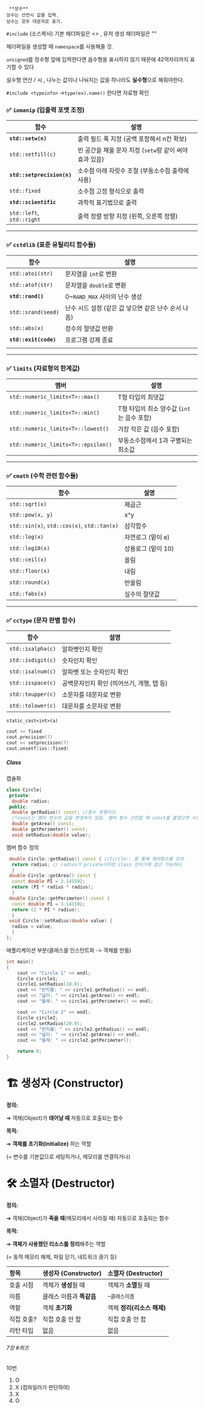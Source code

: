      **상수**
	상수는 선언시 값을 입력.
	상수는 모두 대문자로 표기.

`#include` (소스복사)
	기본 헤더파일은 <> , 유저 생성 헤더파일은 ""

헤더파일을 생성할 때 `namespace`를 사용해줄 것.

`unsigned`를 정수형 앞에 입력한다면 음수형을 표시하지 않기 때문에 42억자리까지 표기할 수 있다

실수형 연산 / 시 , 나누는 값이나 나눠지는 값을 하나라도 **실수형**으로 해줘야한다.

`#include <typeinfo>` ->`type(ex).name()` 한다면 자료형 확인
### ✅ `iomanip` (입출력 포맷 조정)

| 함수                         | 설명                                   |
| -------------------------- | ------------------------------------ |
| **`std::setw(n)`**         | 출력 필드 폭 지정 (공백 포함해서 n칸 확보)           |
| `std::setfill(c)`          | 빈 공간을 채울 문자 지정 (`setw`랑 같이 써야 효과 있음) |
| **`std::setprecision(n)`** | 소수점 아래 자릿수 조절 (부동소수점 출력에 사용)         |
| `std::fixed`               | 소수점 고정 형식으로 출력                       |
| **`std::scientific`**      | 과학적 표기법으로 출력                         |
| `std::left`, `std::right`  | 출력 정렬 방향 지정 (왼쪽, 오른쪽 정렬)             |

---

### ✅ `cstdlib` (표준 유틸리티 함수들)

| 함수                    | 설명                              |
| --------------------- | ------------------------------- |
| `std::atoi(str)`      | 문자열을 `int`로 변환                  |
| `std::atof(str)`      | 문자열을 `double`로 변환               |
| **`std::rand()`**     | 0~`RAND_MAX` 사이의 난수 생성          |
| `std::srand(seed)`    | 난수 시드 설정 (같은 값 넣으면 같은 난수 순서 나옴) |
| `std::abs(x)`         | 정수의 절댓값 반환                      |
| **`std::exit(code)`** | 프로그램 강제 종료                      |
|                       |                                 |

---

### ✅ `limits` (자료형의 한계값)

| 멤버                                  | 설명                           |
| ----------------------------------- | ---------------------------- |
| `std::numeric_limits<T>::max()`     | T형 타입의 최댓값                   |
| `std::numeric_limits<T>::min()`     | T형 타입의 최소 양수값 (`int`는 음수 포함) |
| `std::numeric_limits<T>::lowest()`  | 가장 작은 값 (음수 포함)              |
| `std::numeric_limits<T>::epsilon()` | 부동소수점에서 1과 구별되는 최소값          |

---

### ✅ `cmath` (수학 관련 함수들)

| 함수                                          | 설명           |
| ------------------------------------------- | ------------ |
| `std::sqrt(x)`                              | 제곱근          |
| `std::pow(x, y)`                            | x^y          |
| `std::sin(x)`, `std::cos(x)`, `std::tan(x)` | 삼각함수         |
| `std::log(x)`                               | 자연로그 (밑이 e)  |
| `std::log10(x)`                             | 상용로그 (밑이 10) |
| `std::ceil(x)`                              | 올림           |
| `std::floor(x)`                             | 내림           |
| `std::round(x)`                             | 반올림          |
| `std::fabs(x)`                              | 실수의 절댓값      |

---

### ✅ `cctype` (문자 판별 함수)

| 함수                | 설명                        |
| ----------------- | ------------------------- |
| `std::isalpha(c)` | 알파벳인지 확인                  |
| `std::isdigit(c)` | 숫자인지 확인                   |
| `std::isalnum(c)` | 알파벳 또는 숫자인지 확인            |
| `std::isspace(c)` | 공백문자인지 확인 (띄어쓰기, 개행, 탭 등) |
| `std::toupper(c)` | 소문자를 대문자로 변환              |
| `std::tolower(c)` | 대문자를 소문자로 변환              |
`static_cast<int>(a)`
```cpp
cout << fixed
cout.precision(7)
cout << setprecision(7)
cout.unsetf(ios::fixed)
```



##### Class
캡슐화
```cpp
class Circle{
 private:
  double radius;
 public:
  double getRadius() const; //함수 원형이다. 
  /*const는 멤버 변수의 값을 변경하지 않음. 멤버 함수 선언할 때 const를 붙였으면 ㅁ멤버함수 정의에도 const를 붙여야함 */
  double getArea() const;
  double getPerimeter() const;
  void setRadius(double value);
  ```
  멤버 함수 정의
```cpp
 double Circle::getRadius() const { //Circle:: 을 통해 멤버함수를 정의
  return radius; // radius가 private이지만 class 안이기에 접근 가능하다
  }
 double Circle::getArea() const {
  const double PI = 3.141592; 
  return (PI * radius * radius);
  }
 double Circle::getPerimeter() const {
  const double PI = 3.141592; 
  return (2 * PI * radius);
  }
 void Circle::setRadius(double value) {
  radius = value;
  }
};
```
애플리케이션 부분(클래스를 인스턴트화 -> 객체를 만듦)
```cpp
int main()
{
    cout << "Circle 1" << endl;
    Circle circle1;
    circle1.setRadius(10.0);
    cout << "반지름: " << circle1.getRadius() << endl;
    cout << "넓이: " << circle1.getArea() << endl;
    cout << "둘레: " << circle1.getPerimeter() << endl;

    cout << "Circle 2" << endl;
    Circle circle2;
    circle2.setRadius(20.0);
    cout << "반지름: " << circle2.getRadius() << endl;
    cout << "넓이: " << circle2.getArea() << endl;
    cout << "둘레: " << circle2.getPerimeter();

    return 0;
}
```


# **🏗 생성자 (Constructor)**

**정의:**

➔ 객체(Object)가 **태어날 때** 자동으로 호출되는 함수

**목적:**

➔ **객체를 초기화(Initialize)** 하는 역할

(= 변수를 기본값으로 세팅하거나, 메모리를 연결하거나)

# **🛠 소멸자 (Destructor)**

**정의:**

➔ 객체(Object)가 **죽을 때**(메모리에서 사라질 때) 자동으로 호출되는 함수

**목적:**

➔ **객체가 사용했던 리소스를 정리**해주는 역할

(= 동적 메모리 해제, 파일 닫기, 네트워크 끊기 등)

| 항목     | 생성자 (Constructor) | 소멸자 (Destructor)  |
| :----- | :---------------- | :---------------- |
| 호출 시점  | 객체가 **생성**될 때     | 객체가 **소멸**될 때     |
| 이름     | 클래스 이름과 **똑같음**   | `~클래스이름`          |
| 역할     | 객체 **초기화**        | 객체 **정리(리소스 해제)** |
| 직접 호출? | 직접 호출 안 함         | 직접 호출 안 함         |
| 리턴 타입  | 없음                | 없음                |
###### 7장 #퀴즈

10번
1. O
2. X (컴파일러가 판단하여)
3. X 
4. O